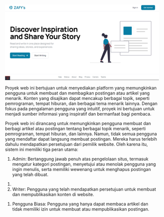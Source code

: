![alt text](https://github.com/muhammadreffy/zafy_s-blog/blob/main/public/img/Screenshot%20(200).png?raw=true)

<p>
    Proyek web ini bertujuan untuk menyediakan platform yang memungkinkan pengguna untuk membuat dan membagikan postingan atau artikel yang menarik. Konten yang disajikan dapat mencakup berbagai topik, seperti pemrograman, tempat hiburan, dan berbagai tema menarik lainnya. Dengan fokus pada pengalaman pengguna yang intuitif, proyek ini bertujuan untuk menjadi sumber informasi yang inspiratif dan bermanfaat bagi pembaca.
</p>

<p>
    Proyek web ini dirancang untuk memungkinkan pengguna membuat dan berbagi artikel atau postingan tentang berbagai topik menarik, seperti pemrograman, tempat hiburan, dan lainnya. Namun, tidak semua pengguna yang mendaftar dapat langsung membuat postingan. Mereka harus terlebih dahulu mendapatkan persetujuan dari pemilik website. Oleh karena itu, sistem ini memiliki tiga peran utama:
</p>

<ol>
    <li>
        Admin: Bertanggung jawab penuh atas pengelolaan situs, termasuk mengatur kategori postingan, menyetujui atau menolak pengguna yang ingin menulis, serta memiliki wewenang untuk menghapus postingan yang telah dibuat.
    </li>


    
</ol>

<ol>
    <li>
        <li>
    Writer: Pengguna yang telah mendapatkan persetujuan untuk membuat dan mempublikasikan konten di website.
    </li>
</ol>

<ol>
    <li>
    Pengguna Biasa: Pengguna yang hanya dapat membaca artikel dan tidak memiliki izin untuk membuat atau mempublikasikan postingan.
    </li>
</ol>
